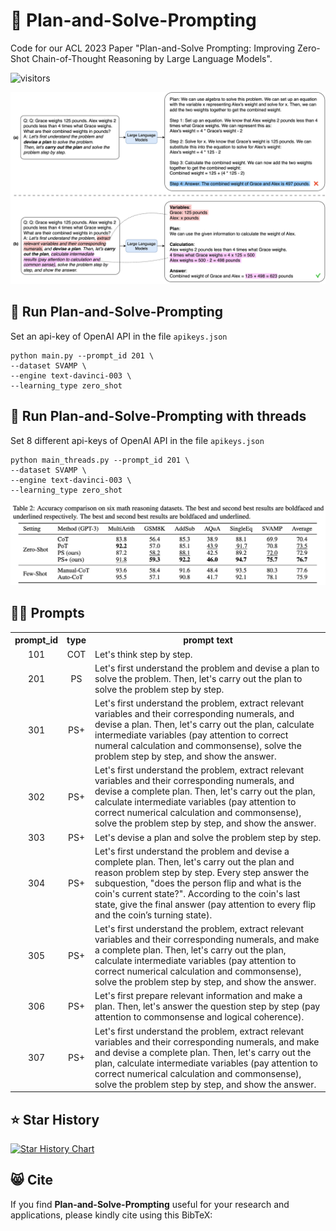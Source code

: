 # 📝 Plan-and-Solve-Prompting

Code for our ACL 2023 Paper "Plan-and-Solve Prompting: Improving Zero-Shot Chain-of-Thought Reasoning by Large Language Models".

![visitors](https://visitor-badge.glitch.me/badge?page_id=AGI-Edgerunners/Plan-and-Solve-Prompting)

![showcase_ps_prompting](math-cot-2.jpg)

## :robot: Run Plan-and-Solve-Prompting
Set an api-key of OpenAI API in the file ```apikeys.json```
```shell
python main.py --prompt_id 201 \
--dataset SVAMP \
--engine text-davinci-003 \
--learning_type zero_shot
```

## :robot: Run Plan-and-Solve-Prompting with threads
Set 8 different api-keys of OpenAI API in the file ```apikeys.json```
```shell
python main_threads.py --prompt_id 201 \
--dataset SVAMP \
--engine text-davinci-003 \
--learning_type zero_shot
```

![showcase_ps_prompting_exp](math-cot-exp.png)

## :cook: Prompts
<table align="center">
<tr>
<th>prompt_id</th>
<th>type</th>
<th>prompt text</th>
</tr>
<tr align="center">
<td>101</td>
<td>COT</td>
<td align="left">Let's think step by step.</td>
</tr>
<tr align="center">
<td>201</td>
<td>PS</td>
<td align="left">Let's first understand the problem and devise a plan to solve the problem. Then, let's carry out the plan to solve the problem step by step.</td>
</tr>
<tr align="center">
<td>301</td>
<td>PS+</td>
<td align="left">Let's first understand the problem, extract relevant variables and their corresponding numerals, and devise a plan. Then, let's carry out the plan, calculate intermediate variables (pay attention to correct numeral calculation and commonsense), solve the problem step by step, and show the answer.</td>
</tr>
<tr align="center">
<td>302</td>
<td>PS+</td>
<td align="left">Let's first understand the problem, extract relevant variables and their corresponding numerals, and devise a complete plan. Then, let's carry out the plan, calculate intermediate variables (pay attention to correct numerical calculation and commonsense), solve the problem step by step, and show the answer.</td>
</tr>
<tr align="center">
<td>303</td>
<td>PS+</td>
<td align="left">Let's devise a plan and solve the problem step by step.</td>
</tr>
<tr align="center">
<td>304</td>
<td>PS+</td>
<td align="left">Let's first understand the problem and devise a complete plan. Then, let's carry out the plan and reason problem step by step. Every step answer the subquestion, "does the person flip and what is the coin's current state?". According to the coin's last state, give the final answer (pay attention to every flip and the coin’s turning state).</td>
</tr>
<tr align="center">
<td>305</td>
<td>PS+</td>
<td align="left">Let's first understand the problem, extract relevant variables and  their corresponding numerals, and make a complete plan. Then, let's carry out the plan, calculate intermediate variables (pay attention to correct numerical calculation and commonsense), solve the problem step by step, and show the answer.</td>
</tr>
<tr align="center">
<td>306</td>
<td>PS+</td>
<td align="left">Let's first prepare relevant information and make a plan. Then, let's answer the question step by step (pay attention to commonsense and logical coherence).</td>
</tr>
<tr align="center">
<td>307</td>
<td>PS+</td>
<td align="left">Let's first understand the problem, extract relevant variables and their corresponding numerals, and make and devise a complete plan. Then, let's carry out the plan, calculate intermediate variables (pay attention to correct numerical calculation and commonsense), solve the problem step by step, and show the answer.</td>
</tr>
</table>

## :star: Star History

[![Star History Chart](https://api.star-history.com/svg?repos=AGI-Edgerunners/Plan-and-Solve-Prompting&type=Date)](https://star-history.com/#AGI-Edgerunners/Plan-and-Solve-Prompting&Date)

## :smile_cat: Cite

If you find **Plan-and-Solve-Prompting** useful for your research and applications, please kindly cite using this BibTeX:

```latex

```


